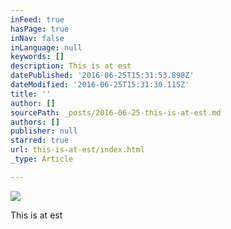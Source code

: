 ```yaml
---
inFeed: true
hasPage: true
inNav: false
inLanguage: null
keywords: []
description: This is at est
datePublished: '2016-06-25T15:31:53.898Z'
dateModified: '2016-06-25T15:31:30.115Z'
title: ''
author: []
sourcePath: _posts/2016-06-25-this-is-at-est.md
authors: []
publisher: null
starred: true
url: this-is-at-est/index.html
_type: Article

---
```

![](https://the-grid-user-content.s3-us-west-2.amazonaws.com/4f484e4d-2638-4855-af52-460cd8b9e0bf.jpg)

This is at est